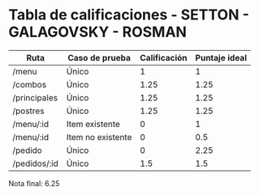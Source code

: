 # Tabla de calificaciones - SETTON - GALAGOVSKY - ROSMAN

| Ruta         | Caso de prueba    | Calificación | Puntaje ideal |
| ------------ | ----------------- | ------------ | ------------- |
| /menu        | Único             | 1            | 1             |
| /combos      | Único             | 1.25         | 1.25          |
| /principales | Único             | 1.25         | 1.25          |
| /postres     | Único             | 1.25         | 1.25          |
| /menu/:id    | Item existente    | 0            | 1             |
| /menu/:id    | Item no existente | 0            | 0.5           |
| /pedido      | Único             | 0            | 2.25          |
| /pedidos/:id | Único             | 1.5          | 1.5           |

Nota final: 6.25
